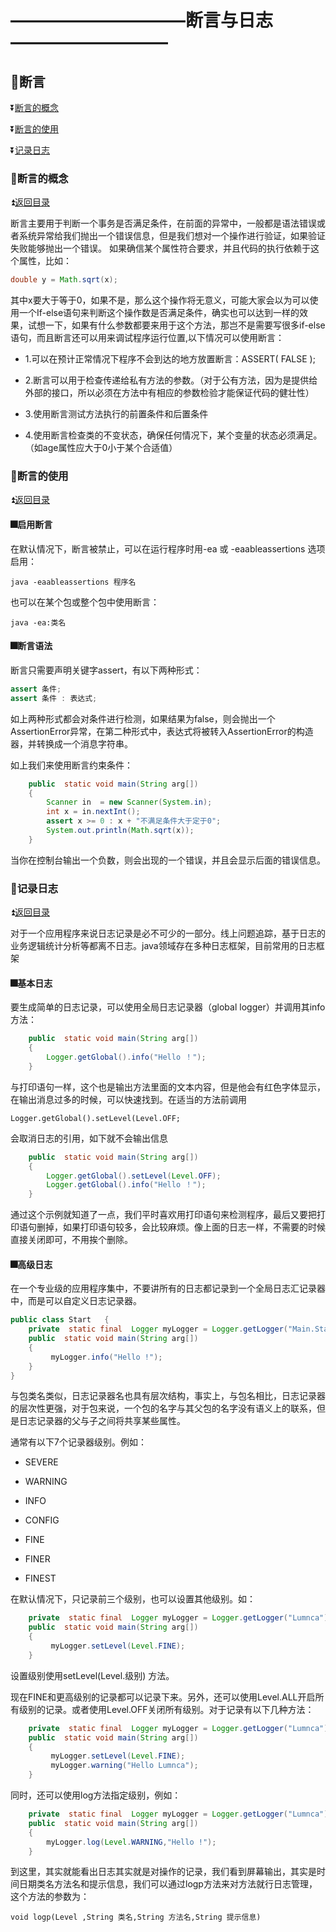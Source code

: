# ——————————断言与日志————————— #

<p id="t"></p>

## :book:断言 ##

:arrow_double_down:<a href="#a1">断言的概念</a>

:arrow_double_down:<a href="#a2">断言的使用</a>

:arrow_double_down:<a href="#a3">记录日志</a>


<p id="a1"><p>
  
### :crossed_flags:断言的概念 ###

:arrow_double_up:<a href="#t">返回目录</a>

断言主要用于判断一个事务是否满足条件，在前面的异常中，一般都是语法错误或者系统异常给我们抛出一个错误信息，但是我们想对一个操作进行验证，如果验证失败能够抛出一个错误。 如果确信某个属性符合要求，并且代码的执行依赖于这个属性，比如：

```java
double y = Math.sqrt(x);
```

其中x要大于等于0，如果不是，那么这个操作将无意义，可能大家会以为可以使用一个If-else语句来判断这个操作数是否满足条件，确实也可以达到一样的效果，试想一下，如果有什么参数都要来用于这个方法，那岂不是需要写很多if-else语句，而且断言还可以用来调试程序运行位置,以下情况可以使用断言：

* 1.可以在预计正常情况下程序不会到达的地方放置断言：ASSERT( FALSE );

* 2.断言可以用于检查传递给私有方法的参数。（对于公有方法，因为是提供给外部的接口，所以必须在方法中有相应的参数检验才能保证代码的健壮性）

* 3.使用断言测试方法执行的前置条件和后置条件

* 4.使用断言检查类的不变状态，确保任何情况下，某个变量的状态必须满足。（如age属性应大于0小于某个合适值）

<p id="a2"><p>
  
### :crossed_flags:断言的使用 ###

:arrow_double_up:<a href="#t">返回目录</a>

#### :fireworks:启用断言 ####

在默认情况下，断言被禁止，可以在运行程序时用-ea 或 -eaableassertions 选项启用：

`java -eaableassertions 程序名`

也可以在某个包或整个包中使用断言：

`java -ea:类名`

#### :fireworks:断言语法 ####

断言只需要声明关键字assert，有以下两种形式：

```java
assert 条件;
assert 条件 : 表达式;
```

如上两种形式都会对条件进行检测，如果结果为false，则会抛出一个AssertionError异常，在第二种形式中，表达式将被转入AssertionError的构造器，并转换成一个消息字符串。

如上我们来使用断言约束条件：

```java
    public  static void main(String arg[])
    {
        Scanner in  = new Scanner(System.in);
        int x = in.nextInt();
        assert x >= 0 : x + "不满足条件大于定于0";
        System.out.println(Math.sqrt(x));
    }
```

当你在控制台输出一个负数，则会出现的一个错误，并且会显示后面的错误信息。

<p id="a3"><p>
  
### :crossed_flags:记录日志 ###

:arrow_double_up:<a href="#t">返回目录</a>

对于一个应用程序来说日志记录是必不可少的一部分。线上问题追踪，基于日志的业务逻辑统计分析等都离不日志。java领域存在多种日志框架，目前常用的日志框架

#### :fireworks:基本日志 ####

要生成简单的日志记录，可以使用全局日志记录器（global logger）并调用其info方法：

```java
    public  static void main(String arg[])
    {
        Logger.getGlobal().info("Hello ！");
    }
```

与打印语句一样，这个也是输出方法里面的文本内容，但是他会有红色字体显示，在输出消息过多的时候，可以快速找到。在适当的方法前调用

 `Logger.getGlobal().setLevel(Level.OFF;`
 
 会取消日志的引用，如下就不会输出信息
 
```java
    public  static void main(String arg[])
    {
        Logger.getGlobal().setLevel(Level.OFF);
        Logger.getGlobal().info("Hello ！");
    }
```

通过这个示例就知道了一点，我们平时喜欢用打印语句来检测程序，最后又要把打印语句删掉，如果打印语句较多，会比较麻烦。像上面的日志一样，不需要的时候直接关闭即可，不用挨个删除。

#### :fireworks:高级日志 ####

在一个专业级的应用程序集中，不要讲所有的日志都记录到一个全局日志汇记录器中，而是可以自定义日志记录器。

```java
public class Start   {
    private  static final  Logger myLogger = Logger.getLogger("Main.Start");
    public  static void main(String arg[])
    {
         myLogger.info("Hello !");
    }
}
```

与包类名类似，日志记录器名也具有层次结构，事实上，与包名相比，日志记录器的层次性更强，对于包来说，一个包的名字与其父包的名字没有语义上的联系，但是日志记录器的父与子之间将共享某些属性。

通常有以下7个记录器级别。例如：

* SEVERE

* WARNING

* INFO

* CONFIG

* FINE

* FINER

* FINEST

在默认情况下，只记录前三个级别，也可以设置其他级别。如：

```java
    private  static final  Logger myLogger = Logger.getLogger("Lumnca");
    public  static void main(String arg[])
    {
         myLogger.setLevel(Level.FINE);
    }
```

设置级别使用setLevel(Level.级别) 方法。

现在FINE和更高级别的记录都可以记录下来。另外，还可以使用Level.ALL开启所有级别的记录。或者使用Level.OFF关闭所有级别。对于记录有以下几种方法：

```java
    private  static final  Logger myLogger = Logger.getLogger("Lumnca");
    public  static void main(String arg[])
    {
         myLogger.setLevel(Level.FINE);
         myLogger.warning("Hello Lumnca");
    }
```

同时，还可以使用log方法指定级别，例如：

```java
    private  static final  Logger myLogger = Logger.getLogger("Lumnca");
    public  static void main(String arg[])
    {
        myLogger.log(Level.WARNING,"Hello !");
    }
```

到这里，其实就能看出日志其实就是对操作的记录，我们看到屏幕输出，其实是时间日期类名方法名和提示信息，我们可以通过logp方法来对方法就行日志管理，这个方法的参数为：

```void logp(Level ,String 类名,String 方法名,String 提示信息)```


















